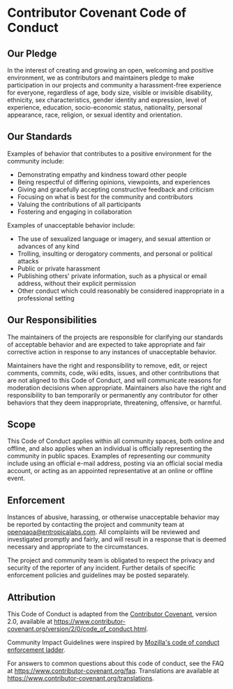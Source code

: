 # Contributor Covenant Code of Conduct

## Our Pledge

In the interest of creating and growing an open, welcoming and positive environment, we as contributors and maintainers pledge to make participation
in our projects and community a harassment-free experience for everyone, regardless of age, body size, visible or invisible disability, ethnicity, sex
characteristics, gender identity and expression, level of experience, education, socio-economic status, nationality, personal appearance, race, religion,
or sexual identity and orientation.

## Our Standards

Examples of behavior that contributes to a positive environment for the
community include:

* Demonstrating empathy and kindness toward other people
* Being respectful of differing opinions, viewpoints, and experiences
* Giving and gracefully accepting constructive feedback and criticism
* Focusing on what is best for the community and contributors
* Valuing the contributions of all participants
* Fostering and engaging in collaboration

Examples of unacceptable behavior include:

* The use of sexualized language or imagery, and sexual attention or
  advances of any kind
* Trolling, insulting or derogatory comments, and personal or political attacks
* Public or private harassment
* Publishing others' private information, such as a physical or email
  address, without their explicit permission
* Other conduct which could reasonably be considered inappropriate in a
  professional setting

## Our Responsibilities

The maintainers of the projects are responsible for clarifying our standards of
acceptable behavior and are expected to take appropriate and fair corrective action in
response to any instances of unacceptable behavior.

Maintainers have the right and responsibility to remove, edit, or reject
comments, commits, code, wiki edits, issues, and other contributions that are
not aligned to this Code of Conduct, and will communicate reasons for moderation
decisions when appropriate. Maintainers also have the right and responsibility to 
ban temporarily or permanently any contributor for other behaviors that they 
deem inappropriate, threatening, offensive, or harmful.

## Scope

This Code of Conduct applies within all community spaces, both online and offline, and also applies when
an individual is officially representing the community in public spaces.
Examples of representing our community include using an official e-mail address,
posting via an official social media account, or acting as an appointed
representative at an online or offline event.

## Enforcement

Instances of abusive, harassing, or otherwise unacceptable behavior may be
reported by contacting the project and community team at openqaoa@entropicalabs.com.
All complaints will be reviewed and investigated promptly and fairly, and will result in a response 
that is deemed necessary and appropriate to the circumstances.

The project and community team is obligated to respect the privacy and security of the
reporter of any incident. Further details of specific enforcement policies and guidelines may be posted separately.


## Attribution

This Code of Conduct is adapted from the [Contributor Covenant][homepage],
version 2.0, available at
https://www.contributor-covenant.org/version/2/0/code_of_conduct.html.

Community Impact Guidelines were inspired by [Mozilla's code of conduct
enforcement ladder](https://github.com/mozilla/diversity).

[homepage]: https://www.contributor-covenant.org

For answers to common questions about this code of conduct, see the FAQ at
https://www.contributor-covenant.org/faq. Translations are available at
https://www.contributor-covenant.org/translations.

